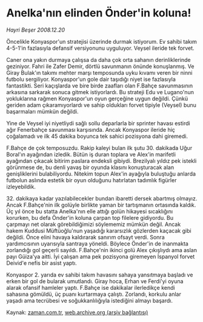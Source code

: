 # Anelka'nın elinden Önder'in koluna!

*Hayri Beşer 2008.12.20*

<tr><td class="metin" colspan="2" style="padding-top: 20px; padding-left: 5px; padding-right: 10px;">Öncelikle Konyaspor'un stratejisi üzerinde durmak istiyorum. Ev sahibi takım 4-5-1'in fazlasıyla defansif versiyonunu uyguluyor. Veysel ileride tek forvet.</td></tr><tr><td class="metin" colspan="2" style="padding-top: 20px; padding-left: 5px; padding-right: 10px;"><p> Caner ona yakın durmaya çalışsa da daha çok orta sahanın derinliklerinde geziniyor. Fahri ile Zafer Demir, dörtlü savunmanın önünde konuşlanmış. Ve Giray Bulak'ın takımı mehter marşı temposunda uyku kıvamı veren bir ninni futbolu sergiliyor. Konyaspor'un gole dair taşıdığı niyet ise fazlasıyla fantastikti. Seri kaçışlarda ve bire birde zaafları olan F.Bahçe savunmasının arkasına sarkarak sonuca gitmek istiyorlardı. Bu strateji Edu ve Lugano'nun yokluklarına rağmen Konyaspor'un oyun gerçeğine uygun değildi. Çünkü geriden adam çıkaramıyorlardı ve sahip oldukları forvet tipiyle (Veysel) bunu başarmaları mümkün değildi. 
<p>Yine de Veysel iyi niyetliydi sağlı sollu deparlarla bir sprinter havası estirdi ağır Fenerbahçe savunması karşısında. Ancak Konyaspor ileride hiç çoğalamadı ve ilk 45 dakika boyunca tek sahici pozisyona dahi giremedi. 
<p>F.Bahçe de çok temposuzdu. Rakip kaleyi bulan ilk şutu 30. dakikada Uğur Boral'ın ayağından izledik. Bütün iş duran toplara ve Alex'in marifetli ayağından çıkacak bitirim paslara endeksli gibiydi. Brezilyalı yıldız pek istekli görünmese de, bu denli yavaş bir oyunda klasını konuşturacak alan genişliklerini bulabiliyordu. Nitekim topun Alex'in ayağıyla buluştuğu anlarda futbolun aslında estetik bir oyun olduğunu hatırlatan tadımlık figürler izleyebildik.
<p>32. dakikaya kadar yazılabilecekler bundan ibaretti dersek abartmış olmayız. Ancak F.Bahçe'nin ilk golüyle birlikte yaman bir tartışmanın ortasında kaldık. Üç yıl önce bu statta Anelka'nın elle attığı golün hikayesi sıcaklığını korurken, bu defa Önder'in koluna çarpan top filelere gidiyordu. Bu çarpmayı net olarak görebildiğimizi söylememiz mümkün değil. Ancak hakem Kuddusi Müftüoğlu'nun yaşadığı kararsızlık gözlerden kaçacak gibi değildi. Önce elini havaya kaldırarak sanırım ofsayt verdi. Sonra yardımcısının uyarısıyla santraya yöneldi. Böylece Önder'in de inanmakta zorlandığı gol geçerli sayıldı. F.Bahçe'nin ikinci golü Alex çıkışlıydı ama aslan payı Güiza'ya aitti. İyi çalışan ama pek pozisyona giremeyen İspanyol forvet Deivid'e nefis bir asist yaptı.
<p>Konyaspor 2. yarıda ev sahibi takım havasını sahaya yansıtmaya başladı ve erken bir gol de bularak umutlandı. Giray hoca, Erhan ve Ferdi'yi oyuna alarak ofansif hamleler yaptı. F.Bahçe ise dakikalar ilerledikçe kendi sahasına gömüldü, üç puanı kurtarmaya çalıştı. Zorlandı, korkulu anlar yaşadı ama tecrübesi ve soğukkanlılığıyla istediğini almayı başardı.<br/></p></p></p></p></p></td></tr>

Kaynak: [zaman.com.tr](http://zaman.com.tr/yazar.do?yazino=772298), [web.archive.org (arşiv bağlantısı)](http://web.archive.org/web/20081226233720/http://www.zaman.com.tr:80/yazar.do?yazino=772298)
